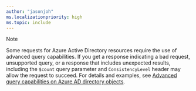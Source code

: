 ```yaml
---
author: "jasonjoh"
ms.localizationpriority: high
ms.topic: include
---
```


<!-- markdownlint-disable MD041-->

> [!NOTE]
> Some requests for Azure Active Directory resources require the use of advanced query capabilities. If you get a response indicating a bad request, unsupported query, or a response that includes unexpected results, including the `$count` query parameter and `ConsistencyLevel` header may allow the request to succeed. For details and examples, see [Advanced query capabilities on Azure AD directory objects](../concepts/aad-advanced-queries.md).
